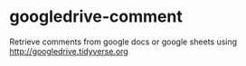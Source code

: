 # googledrive-comment
Retrieve comments from google docs or google sheets using http://googledrive.tidyverse.org

